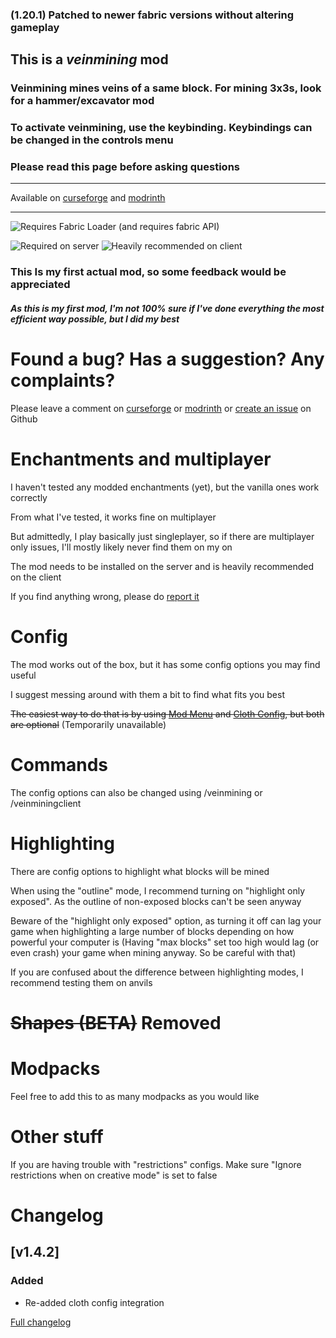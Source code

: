 ### (1.20.1) Patched to newer fabric versions without altering gameplay

## This is a ***veinmining*** mod
### Veinmining mines veins of a same block. For mining 3x3s, look for a hammer/excavator mod
### To activate veinmining, use the keybinding. Keybindings can be changed in the controls menu
### Please read this page before asking questions

---

Available on [curseforge](curseforge.com/minecraft/mc-mods/simple-veinminer) and [modrinth](https://modrinth.com/mod/simple-veinminer)

---


![Requires Fabric Loader](https://img.shields.io/badge/modloader-Fabric-1976d2?style=for-the-badge) (and requires fabric API)

![Required on server](https://img.shields.io/badge/Server-required-orangered?style=for-the-badge)
![Heavily recommended on client](https://img.shields.io/badge/client-heavily_recommended-16b51a?style=for-the-badge)


### This Is my first actual mod, so some feedback would be appreciated

##### As this is my first mod, I'm not 100% sure if I've done everything the most efficient way possible, but I did my best


# Found a bug? Has a suggestion? Any complaints?

Please leave a comment on [curseforge](https://www.curseforge.com/minecraft/mc-mods/simple-veinminer) or [modrinth](https://modrinth.com/mod/simple-veinminer) or [create an issue](https://github.com/PrincessCyanMarine/Simple-Veinminer/issues) on Github


# Enchantments and multiplayer

I haven't tested any modded enchantments (yet), but the vanilla ones work correctly

From what I've tested, it works fine on multiplayer

But admittedly, I play basically just singleplayer, so if there are multiplayer only issues, I'll mostly likely never find them on my on

The mod needs to be installed on the server and is heavily recommended on the client

If you find anything wrong, please do [report it](https://github.com/PrincessCyanMarine/Simple-Veinminer/issues)

# Config

The mod works out of the box, but it has some config options you may find useful

I suggest messing around with them a bit to find what fits you best

~~The easiest way to do that is by using [Mod Menu](https://www.curseforge.com/minecraft/mc-mods/modmenu) and [Cloth Config](https://www.curseforge.com/minecraft/mc-mods/cloth-config), but both are optional~~ (Temporarily unavailable)

# Commands
The config options can also be changed using /veinmining or /veinminingclient

# Highlighting
There are config options to highlight what blocks will be mined

When using the "outline" mode, I recommend turning on "highlight only exposed". As the outline of non-exposed blocks can't be seen anyway

Beware of the "highlight only exposed" option, as turning it off can lag your game when highlighting a large number of blocks depending on how powerful your computer is (Having "max blocks" set too high would lag (or even crash) your game when mining anyway. So be careful with that)

If you are confused about the difference between highlighting modes, I recommend testing them on anvils

# ~~Shapes (BETA)~~ Removed


# Modpacks

Feel free to add this to as many modpacks as you would like

# Other stuff
If you are having trouble with "restrictions" configs. Make sure "Ignore restrictions when on creative mode" is set to false

# Changelog

## [v1.4.2]
### Added
- Re-added cloth config integration

[Full changelog](https://github.com/PrincessCyanMarine/Simple-Veinminer/blob/main/CHANGELOG.md)

